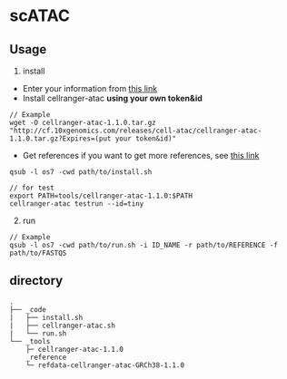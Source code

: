 # scATAC
## Usage
1. install
* Enter your information from [this link](https://support.10xgenomics.com/single-cell-atac/software/downloads/latest)
* Install cellranger-atac **using your own token&id**
```
// Example
wget -O cellranger-atac-1.1.0.tar.gz "http://cf.10xgenomics.com/releases/cell-atac/cellranger-atac-1.1.0.tar.gz?Expires=(put your token&id)"
```
* Get references
if you want to get more references, see [this link](https://support.10xgenomics.com/single-cell-atac/software/downloads/latest)
```
qsub -l os7 -cwd path/to/install.sh

// for test
export PATH=tools/cellranger-atac-1.1.0:$PATH
cellranger-atac testrun --id=tiny
```
2. run
```
// Example
qsub -l os7 -cwd path/to/run.sh -i ID_NAME -r path/to/REFERENCE -f path/to/FASTQS
```
## directory
```
.
├── _code
|   ├── install.sh
|   ├── cellranger-atac.sh
|   └── run.sh
└── _tools
    ├─ cellranger-atac-1.1.0
    _reference
    └─ refdata-cellranger-atac-GRCh38-1.1.0

```
